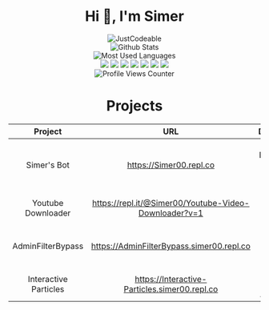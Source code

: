<div align="center">
  <h1>Hi 👋, I'm Simer</h1>  
   <img src="https://github-readme-stats.vercel.app/api?username=JustCodeable&show_icons=true&locale=en&theme=dark&hide_border=true&cache_seconds=1800&icon_color=00ffff&text_color=61dafb&title_color=00ffff" alt="JustCodeable" />
  <br>
  <img src="https://github-readme-streak-stats.herokuapp.com/?user=JustCodeable&theme=dark&hide_border=true" alt="Github Stats" />
  <br>
  <img src="https://github-readme-stats.vercel.app/api/top-langs?username=JustCodeable&hide=css&layout=compact&theme=dark&hide_border=true&cache_seconds=1800" alt="Most Used Languages" />
  <br>
  <a><img src="https://img.shields.io/badge/-Nodejs-43853?logo=Node.js&logoColor=white"></a>
  <img src="https://img.shields.io/badge/-NPM-CB3837?logo=npm&logoColor=white">
  <img src="https://img.shields.io/badge/-HTML5-E34F26?logo=html5&logoColor=white">
  <img src="https://img.shields.io/badge/-MongoDB-13aa52?logo=mongodb&logoColor=white">
  <img src="https://img.shields.io/badge/-Heroku-430098?logo=heroku&logoColor=white">
  <img src="https://img.shields.io/badge/-Github_Actions-2088FF?logo=github-actions&logoColor=white">
  <img src="https://img.shields.io/badge/-repl.it-56676e?logo=repl.it&logoColor=white"></a>
   <br>
  <img src="https://komarev.com/ghpvc/?username=JustCodeable&label=Profile%20views&color=0e75b6&style=flat-square" alt="Profile Views Counter" />
 
  <h1>Projects</h1> 
  
  | Project           | URL                        | Description                                         |
  |:-----------------:|:--------------------------:|:---------------------------------------------------:|
  | Simer's Bot       |https://Simer00.repl.co     | Personal Discord Bot with Browser Games             |
  | Youtube Downloader|https://repl.it/@Simer00/Youtube-Video-Downloader?v=1 | Simple. Aesthetic. Useful.|
  | AdminFilterBypass |https://AdminFilterBypass.simer00.repl.co | Bypass Your Internet Filter |
  | Interactive Particles | https://Interactive-Particles.simer00.repl.co | ThreeJS Based Text Animations | 
</div> 
